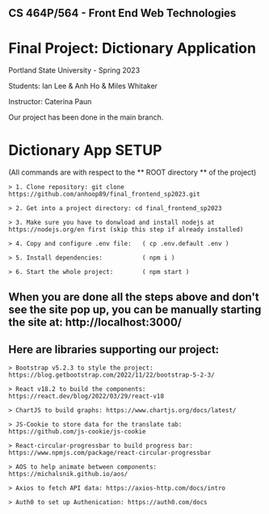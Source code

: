 ## CS 464P/564 - Front End Web Technologies 

# Final Project: Dictionary Application

Portland State University - Spring 2023

Students: Ian Lee & Anh Ho & Miles Whitaker

Instructor: Caterina Paun

Our project has been done in the main branch. 
# Dictionary App SETUP
(All commands are with respect to the ** ROOT directory ** of the project)

```
> 1. Clone repository: git clone https://github.com/anhoop89/final_frontend_sp2023.git

> 2. Get into a project directory: cd final_frontend_sp2023

> 3. Make sure you have to donwload and install nodejs at https://nodejs.org/en first (skip this step if already installed)

> 4. Copy and configure .env file:   ( cp .env.default .env ) 

> 5. Install dependencies:           ( npm i ) 

> 6. Start the whole project:        ( npm start )

```

## When you are done all the steps above and don't see the site pop up, you can be manually starting the site at: http://localhost:3000/

## Here are libraries supporting our project:
```
> Bootstrap v5.2.3 to style the project: https://blog.getbootstrap.com/2022/11/22/bootstrap-5-2-3/

> React v18.2 to build the components: https://react.dev/blog/2022/03/29/react-v18

> ChartJS to build graphs: https://www.chartjs.org/docs/latest/

> JS-Cookie to store data for the translate tab: https://github.com/js-cookie/js-cookie

> React-circular-progressbar to build progress bar: https://www.npmjs.com/package/react-circular-progressbar

> AOS to help animate between components: https://michalsnik.github.io/aos/

> Axios to fetch API data: https://axios-http.com/docs/intro

> Auth0 to set up Authenication: https://auth0.com/docs

```
